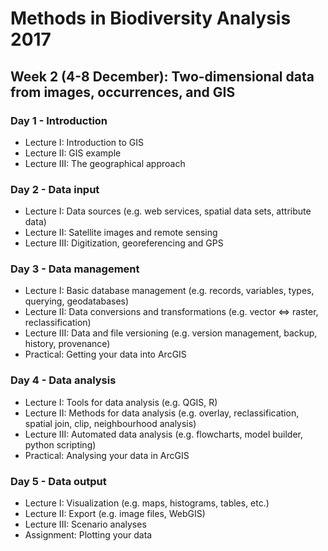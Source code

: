 Methods in Biodiversity Analysis 2017
=====================================

Week 2 (4-8 December): Two-dimensional data from images, occurrences, and GIS
-----------------------------------------------------------------------------

### Day 1 - Introduction

- Lecture I: Introduction to GIS
- Lecture II: GIS example 
- Lecture III: The geographical approach

### Day 2 - Data input

- Lecture I: Data sources (e.g. web services, spatial data sets, attribute data)
- Lecture II: Satellite images and remote sensing
- Lecture III: Digitization, georeferencing and GPS

### Day 3 - Data management

- Lecture I: Basic database management (e.g. records, variables, types, querying, geodatabases)
- Lecture II: Data conversions and transformations (e.g. vector <=> raster, reclassification)
- Lecture III: Data and file versioning (e.g. version management, backup, history, provenance)
- Practical: Getting your data into ArcGIS

### Day 4 - Data analysis

- Lecture I: Tools for data analysis (e.g. QGIS, R)
- Lecture II: Methods for data analysis (e.g. overlay, reclassification, spatial join, clip, neighbourhood analysis)
- Lecture III: Automated data analysis (e.g. flowcharts, model builder, python scripting)
- Practical: Analysing your data in ArcGIS

### Day 5 - Data output

- Lecture I: Visualization (e.g. maps, histograms, tables, etc.)
- Lecture II: Export (e.g. image files, WebGIS)
- Lecture III: Scenario analyses
- Assignment: Plotting your data
